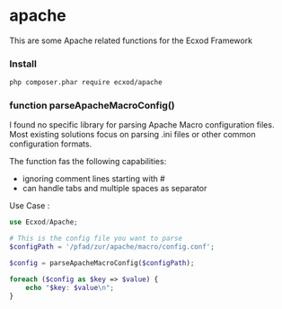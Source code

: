 # apache

This are some Apache related functions for the Ecxod Framework

### Install
```bash
php composer.phar require ecxod/apache
```

### function parseApacheMacroConfig() ###

I found no specific library for parsing Apache Macro configuration files.  
Most existing solutions focus on parsing .ini files or other common configuration formats.

The function fas the following capabilities:
 - ignoring comment lines starting with #
 -  can handle tabs and multiple spaces as separator

Use Case : 

```php
use Ecxod/Apache;

# This is the config file you want to parse
$configPath = '/pfad/zur/apache/macro/config.conf';

$config = parseApacheMacroConfig($configPath);

foreach ($config as $key => $value) {
    echo "$key: $value\n";
}

```